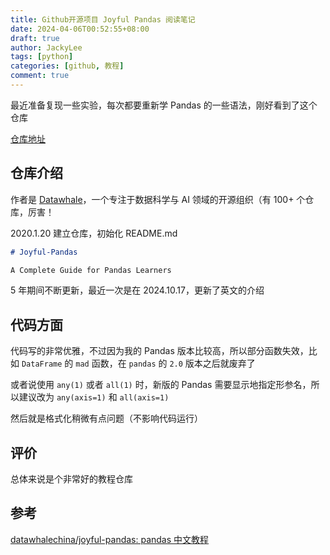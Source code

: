 ```yaml
---
title: Github开源项目 Joyful Pandas 阅读笔记
date: 2024-04-06T00:52:55+08:00
draft: true
author: JackyLee
tags: [python]
categories: [github, 教程]
comment: true
---
```


最近准备复现一些实验，每次都要重新学 Pandas 的一些语法，刚好看到了这个仓库

[仓库地址](https://github.com/datawhalechina/joyful-pandas)

## 仓库介绍

作者是 [Datawhale](https://github.com/datawhalechina)，一个专注于数据科学与 AI 领域的开源组织（有 100+ 个仓库，厉害！

2020.1.20 建立仓库，初始化 README.md

```markdown
# Joyful-Pandas

A Complete Guide for Pandas Learners
```

5 年期间不断更新，最近一次是在 2024.10.17，更新了英文的介绍

## 代码方面

代码写的非常优雅，不过因为我的 Pandas 版本比较高，所以部分函数失效，比如 `DataFrame` 的 `mad` 函数，在 `pandas` 的 `2.0` 版本之后就废弃了

或者说使用 `any(1)` 或者 `all(1)` 时，新版的 Pandas 需要显示地指定形参名，所以建议改为 `any(axis=1)` 和 `all(axis=1)`

然后就是格式化稍微有点问题（不影响代码运行）

## 评价

总体来说是个非常好的教程仓库

## 参考

[datawhalechina/joyful-pandas: pandas 中文教程](https://github.com/datawhalechina/joyful-pandas)
